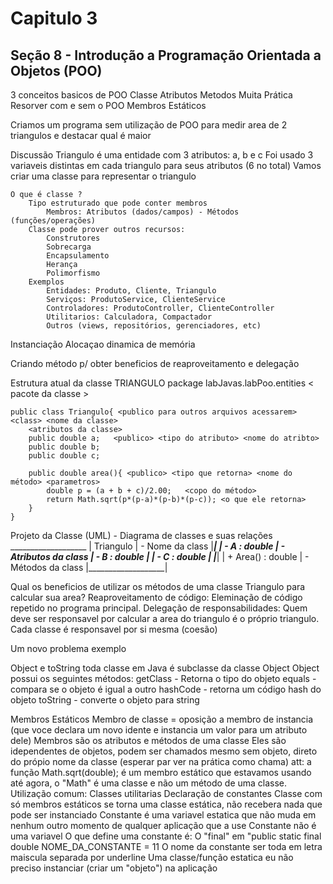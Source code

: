 # Capitulo 3

## Seção 8 - Introdução a Programação Orientada a Objetos (POO)
3 conceitos basicos de POO
    Classe
    Atributos
    Metodos
Muita Prática
    Resorver com e sem o POO
Membros Estáticos

Criamos um programa sem utilização de POO para medir area de 2 triangulos e destacar qual é maior

Discussão
    Triangulo é uma entidade com 3 atributos: a, b e c 
    Foi usado 3 variaveis distintas em cada triangulo para seus atributos (6 no total)
    Vamos criar uma classe para representar o triangulo

    O que é classe ? 
        Tipo estruturado que pode conter membros
            Membros: Atributos (dados/campos) - Métodos (funções/operações)
        Classe pode prover outros recursos:
            Construtores
            Sobrecarga
            Encapsulamento
            Herança
            Polimorfismo
        Exemplos
            Entidades: Produto, Cliente, Triangulo
            Serviços: ProdutoService, ClienteService
            Controladores: ProdutoController, ClienteController
            Utilitarios: Calculadora, Compactador
            Outros (views, repositórios, gerenciadores, etc)
Instanciação
Alocaçao dinamica de memória

Criando método p/ obter beneficios de reaproveitamento e delegação

Estrutura atual da classe TRIANGULO
    package labJavas.labPoo.entities < pacote da classe >

    public class Triangulo{ <publico para outros arquivos acessarem> <class> <nome da classe>
        <atributos da classe>
        public double a;   <publico> <tipo do atributo> <nome do atribto>
        public double b;     
        public double c;

        public double area(){ <publico> <tipo que retorna> <nome do método> <parametros>
            double p = (a + b + c)/2.00;   <copo do método>
            return Math.sqrt(p*(p-a)*(p-b)*(p-c)); <o que ele retorna>
        }
    }
Projeto da Classe (UML) - Diagrama de classes e suas relações
     ___________________
    |     Triangulo     |  - Nome da class
    |___________________|
    |   - A : double    |  - Atributos da class
    |   - B : double    |
    |   - C : double    |
    |___________________|
    | + Area() : double |  - Métodos da class
    |___________________|  

Qual os beneficios de utilizar os métodos de uma classe Triangulo para calcular sua area?
    Reaproveitamento de código: Eleminação de código repetido no programa principal.
    Delegação de responsabilidades: Quem deve ser responsavel por calcular a area do triangulo 
    é o próprio triangulo.
    Cada classe é responsavel por si mesma (coesão)

Um novo problema exemplo

Object e toString
    toda classe em Java é subclasse da classe Object
    Object possui os seguintes métodos:
        getClass - Retorna o tipo do objeto
        equals - compara se o objeto é igual a outro
        hashCode - retorna um código hash do objeto
        toString - converte o objeto para string
        
Membros Estáticos
    Membro de classe = oposição a membro de instancia (que voce declara um novo idente e instancia um valor para um atributo dele)
    Membros são os atributos e métodos de uma classe
    Eles são idependentes de objetos, podem ser chamados mesmo sem objeto, direto do própio nome da classe
        (esperar par ver na prática como chama)
        att: a função Math.sqrt(double); é um membro estático que estavamos usando até agora, o "Math" é uma classe e não um método de uma classe. 
    Utilização comum:
        Classes utilitarias
        Declaração de constantes
    Classe com só membros estáticos se torna uma classe estática, não recebera nada que pode ser instanciado
    Constante é uma variavel estatica que não muda em nenhum outro momento de qualquer aplicação que a use
        Constante não é uma variavel
        O que define uma constante é:
            O "final" em "public static final double NOME_DA_CONSTANTE = 11
            O nome da constante ser toda em letra maiscula separada por underline
        Uma classe/função estatica eu não preciso instanciar (criar um "objeto") na aplicação
